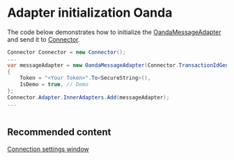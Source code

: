 # Adapter initialization Oanda

The code below demonstrates how to initialize the [OandaMessageAdapter](xref:StockSharp.Oanda.OandaMessageAdapter) and send it to [Connector](xref:StockSharp.Algo.Connector).

```cs
Connector Connector = new Connector();				
...				
var messageAdapter = new OandaMessageAdapter(Connector.TransactionIdGenerator)
{
	Token = "<Your Token>".To<SecureString>(),
	IsDemo = true, // Demo
};
Connector.Adapter.InnerAdapters.Add(messageAdapter);
...	
							
```

## Recommended content

[Connection settings window](../../../graphical_user_interface/connection_settings_window.md)
